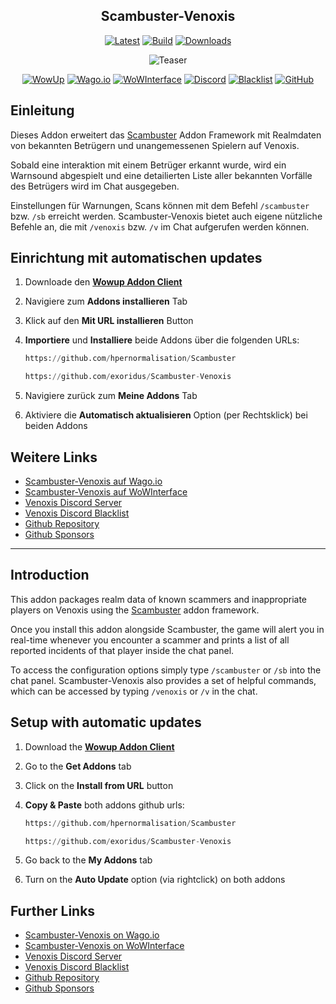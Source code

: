 <section align="center">

# Scambuster-Venoxis
[![Latest](https://custom-icon-badges.demolab.com/github/v/release/Exoridus/Scambuster-Venoxis?style=for-the-badge&label=Latest&logo=github)](https://github.com/Exoridus/Scambuster-Venoxis/releases/latest)
[![Build](https://custom-icon-badges.demolab.com/github/actions/workflow/status/Exoridus/Scambuster-Venoxis/package_and_release.yml?style=for-the-badge&label=Build&logo=play)](https://github.com/Exoridus/Scambuster-Venoxis/actions)
[![Downloads](https://custom-icon-badges.demolab.com/github/downloads/Exoridus/Scambuster-Venoxis/total?style=for-the-badge&label=Downloads&logo=download)](https://github.com/Exoridus/Scambuster-Venoxis/releases/latest)

<div>
  
![Teaser](https://repository-images.githubusercontent.com/606464603/aa7a516c-ae5c-4711-a5f8-fa1315156e73)
  
</div>

[![WowUp](https://custom-icon-badges.demolab.com/badge/WowUp-5050a2?style=for-the-badge&logo=wowup-logo)](https://wowup.io/)
[![Wago.io](https://custom-icon-badges.demolab.com/badge/Wago.io-c2292f?style=for-the-badge&logo=wago_icon_white)](https://addons.wago.io/addons/scambuster-venoxis)
[![WoWInterface](https://custom-icon-badges.demolab.com/badge/WoWInterface-d65219?style=for-the-badge&logo=wow-logo)](https://www.wowinterface.com/downloads/info26613-Scambuster-Venoxis.html)
[![Discord](https://img.shields.io/badge/Discord-5a66ec?style=for-the-badge&logo=discord&logoColor=E6EDA3)](https://discord.gg/NGtvvQYnmP)
[![Blacklist](https://img.shields.io/badge/Blacklist-34A853?style=for-the-badge&logo=googlesheets&logoColor=fff)](https://docs.google.com/spreadsheets/d/1IKAr8A4P0-LhkXqMxizvgYy1E2gph_00M_O0r3rDGkY/edit?usp=sharing)
[![GitHub](https://img.shields.io/badge/GitHub-212121?style=for-the-badge&logo=GitHub&logoColor=fff)](https://github.com/Exoridus/Scambuster-Venoxis)

</section>

## Einleitung

Dieses Addon erweitert das [Scambuster](https://github.com/hypernormalisation/Scambuster) Addon Framework mit Realmdaten von bekannten Betrügern und unangemessenen Spielern auf Venoxis.

Sobald eine interaktion mit einem Betrüger erkannt wurde, wird ein Warnsound abgespielt und eine detailierten Liste aller bekannten Vorfälle des Betrügers wird im Chat ausgegeben.

Einstellungen für Warnungen, Scans können mit dem Befehl `/scambuster` bzw. `/sb` erreicht werden. Scambuster-Venoxis bietet auch eigene nützliche Befehle an, die mit `/venoxis` bzw. `/v` im Chat aufgerufen werden können.

## Einrichtung mit automatischen updates

1. Downloade den **[Wowup Addon Client](https://wowup.io/)**
2. Navigiere zum **Addons installieren** Tab
3. Klick auf den **Mit URL installieren** Button
4. **Importiere** und **Installiere** beide Addons über die folgenden URLs:
   ```python
   https://github.com/hpernormalisation/Scambuster
   ```

   ```python
   https://github.com/exoridus/Scambuster-Venoxis
   ```

5. Navigiere zurück zum **Meine Addons** Tab
6. Aktiviere die **Automatisch aktualisieren** Option (per Rechtsklick) bei beiden Addons 

## Weitere Links

- [Scambuster-Venoxis auf Wago.io](https://addons.wago.io/addons/scambuster-venoxis)
- [Scambuster-Venoxis auf WoWInterface](https://www.wowinterface.com/downloads/info26613-Scambuster-Venoxis.html)
- [Venoxis Discord Server](https://discord.gg/NGtvvQYnmP)
- [Venoxis Discord Blacklist](https://docs.google.com/spreadsheets/d/1IKAr8A4P0-LhkXqMxizvgYy1E2gph_00M_O0r3rDGkY/edit?usp=sharing)
- [Github Repository](https://github.com/Exoridus/Scambuster-Venoxis)
- [Github Sponsors](https://github.com/sponsors/Exoridus)

---

## Introduction

This addon packages realm data of known scammers and inappropriate players on Venoxis using the [Scambuster](https://github.com/hypernormalisation/Scambuster) addon framework.

Once you install this addon alongside Scambuster, the game will alert you in real-time whenever you encounter a scammer and prints a list of all reported incidents of that player inside the chat panel.

To access the configuration options simply type `/scambuster` or `/sb` into the chat panel. Scambuster-Venoxis also provides a set of helpful commands, which can be accessed by typing `/venoxis` or `/v` in the chat.

## Setup with automatic updates

1. Download the **[Wowup Addon Client](https://wowup.io/)**
2. Go to the **Get Addons** tab
3. Click on the **Install from URL** button
4. **Copy & Paste** both addons github urls:

   ```python
   https://github.com/hpernormalisation/Scambuster
   ```

   ```python
   https://github.com/exoridus/Scambuster-Venoxis
   ```

5. Go back to the **My Addons** tab
6. Turn on the **Auto Update** option (via rightclick) on both addons

## Further Links

- [Scambuster-Venoxis on Wago.io](https://addons.wago.io/addons/scambuster-venoxis)
- [Scambuster-Venoxis on WoWInterface](https://www.wowinterface.com/downloads/info26613-Scambuster-Venoxis.html)
- [Venoxis Discord Server](https://discord.gg/NGtvvQYnmP)
- [Venoxis Discord Blacklist](https://docs.google.com/spreadsheets/d/1IKAr8A4P0-LhkXqMxizvgYy1E2gph_00M_O0r3rDGkY/edit?usp=sharing)
- [Github Repository](https://github.com/Exoridus/Scambuster-Venoxis)
- [Github Sponsors](https://github.com/sponsors/Exoridus)
